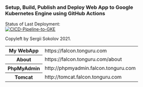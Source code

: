 ### Setup, Build, Publish and Deploy Web App to Google Kubernetes Engine using GitHub Actions

Status of Last Deployment:<br>
[![CICD-Pipeline-to-GKE](https://github.com/falkonz/github-actions-cicd-to-gke/actions/workflows/google.yml/badge.svg)](https://github.com/falkonz/github-actions-cicd-to-gke/actions/workflows/google.yml)

Copyleft by Sergii Sokolov 2021.

<table>
<tbody>
	<tr>
		<th>My WebApp</th>
		<td>https://falcon.tonguru.com</td>
	</tr>
  <tr>
		<th>About</th>
		<td>https://falcon.tonguru.com/about</td>
	</tr>
	<tr>
		<th>PhpMyAdmin</th>
		<td>http://phpmyadmin.falcon.tonguru.com</td>
  </tr>
	<tr>
		<th>Tomcat</th>
		<td>http://tomcat.falcon.tonguru.com</td>
  </tr>
</tbody>
</table>
